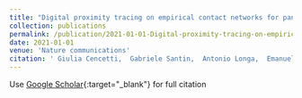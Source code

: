 ```yaml
---
title: "Digital proximity tracing on empirical contact networks for pandemic control"
collection: publications
permalink: /publication/2021-01-01-Digital-proximity-tracing-on-empirical-contact-networks-for-pandemic-control
date: 2021-01-01
venue: 'Nature communications'
citation: ' Giulia Cencetti,  Gabriele Santin,  Antonio Longa,  Emanuele Pigani,  Alain Barrat,  Ciro Cattuto,  Sune Lehmann,  Marcel Salathe,  Bruno Lepri, &quot;Digital proximity tracing on empirical contact networks for pandemic control.&quot; Nature communications, 2021.'
---
```

Use [Google Scholar](https://scholar.google.com/scholar?q=Digital+proximity+tracing+on+empirical+contact+networks+for+pandemic+control){:target="_blank"} for full citation